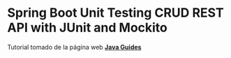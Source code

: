 # Spring Boot Unit Testing CRUD REST API with JUnit and Mockito
Tutorial tomado de la página web [**Java Guides**](https://www.javaguides.net/2022/03/spring-boot-unit-testing-crud-rest-api-with-junit-and-mockito.html?spref=fb&fbclid=IwAR0JVKd_x4Mys1SEvQFT25pCKf2DAGdxmt09MZuQGEm_-pxphD4hNvoq4hg)

